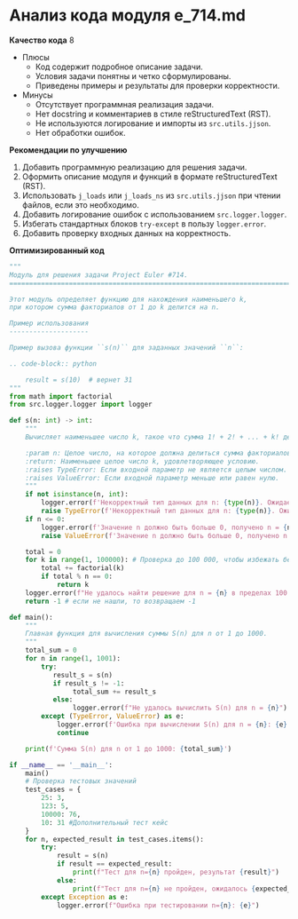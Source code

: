 # Анализ кода модуля e_714.md

**Качество кода**
8
- Плюсы
    - Код содержит подробное описание задачи.
    - Условия задачи понятны и четко сформулированы.
    - Приведены примеры и результаты для проверки корректности.
- Минусы
    - Отсутствует программная реализация задачи.
    - Нет docstring и комментариев в стиле reStructuredText (RST).
    - Не используются логирование и импорты из `src.utils.jjson`.
    - Нет обработки ошибок.

**Рекомендации по улучшению**
1. Добавить программную реализацию для решения задачи.
2. Оформить описание модуля и функций в формате reStructuredText (RST).
3. Использовать `j_loads` или `j_loads_ns` из `src.utils.jjson` при чтении файлов, если это необходимо.
4. Добавить логирование ошибок с использованием `src.logger.logger`.
5. Избегать стандартных блоков `try-except` в пользу `logger.error`.
6. Добавить проверку входных данных на корректность.

**Оптимизированный код**
```python
"""
Модуль для решения задачи Project Euler #714.
=========================================================================================

Этот модуль определяет функцию для нахождения наименьшего k,
при котором сумма факториалов от 1 до k делится на n.

Пример использования
--------------------

Пример вызова функции ``s(n)`` для заданных значений ``n``:

.. code-block:: python

    result = s(10)  # вернет 31
"""
from math import factorial
from src.logger.logger import logger

def s(n: int) -> int:
    """
    Вычисляет наименьшее число k, такое что сумма 1! + 2! + ... + k! делится на n.

    :param n: Целое число, на которое должна делиться сумма факториалов.
    :return: Наименьшее целое число k, удовлетворяющее условию.
    :raises TypeError: Если входной параметр не является целым числом.
    :raises ValueError: Если входной параметр меньше или равен нулю.
    """
    if not isinstance(n, int):
        logger.error(f'Некорректный тип данных для n: {type(n)}. Ожидается int.')
        raise TypeError(f'Некорректный тип данных для n: {type(n)}. Ожидается int.')
    if n <= 0:
        logger.error(f'Значение n должно быть больше 0, получено n = {n}')
        raise ValueError(f'Значение n должно быть больше 0, получено n = {n}')

    total = 0
    for k in range(1, 100000): # Проверка до 100 000, чтобы избежать бесконечного цикла.
        total += factorial(k)
        if total % n == 0:
            return k
    logger.error(f"Не удалось найти решение для n = {n} в пределах 100 000")
    return -1 # если не нашли, то возвращаем -1

def main():
    """
    Главная функция для вычисления суммы S(n) для n от 1 до 1000.
    """
    total_sum = 0
    for n in range(1, 1001):
        try:
           result_s = s(n)
           if result_s != -1:
                total_sum += result_s
           else:
                logger.error(f"Не удалось вычислить S(n) для n = {n}")
        except (TypeError, ValueError) as e:
            logger.error(f'Ошибка при вычислении S(n) для n = {n}: {e}')
            continue

    print(f'Сумма S(n) для n от 1 до 1000: {total_sum}')

if __name__ == '__main__':
    main()
    # Проверка тестовых значений
    test_cases = {
        25: 3,
        123: 5,
        10000: 76,
        10: 31 #Дополнительный тест кейс
    }
    for n, expected_result in test_cases.items():
        try:
            result = s(n)
            if result == expected_result:
                print(f"Тест для n={n} пройден, результат {result}")
            else:
                print(f"Тест для n={n} не пройден, ожидалось {expected_result}, получено {result}")
        except Exception as e:
            logger.error(f"Ошибка при тестировании n={n}: {e}")
```